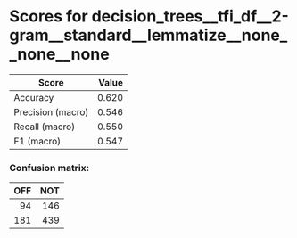 # Scores for decision_trees__tfi_df__2-gram__standard__lemmatize__none__none__none
|      Score      |Value|
|-----------------|----:|
|Accuracy         |0.620|
|Precision (macro)|0.546|
|Recall (macro)   |0.550|
|F1 (macro)       |0.547|

### Confusion matrix:
|OFF|NOT|
|--:|--:|
| 94|146|
|181|439|
